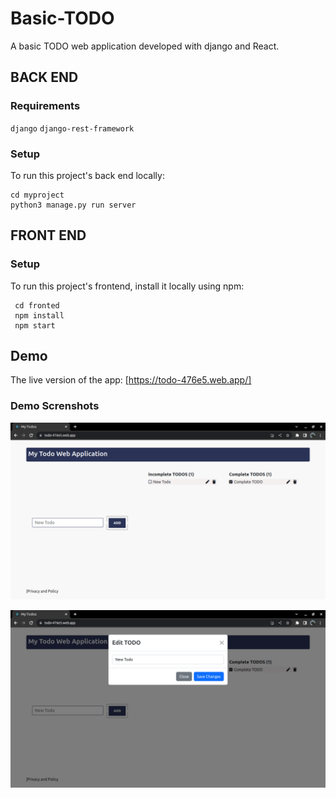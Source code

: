 # Basic-TODO
A basic TODO web application developed with django and React.

## BACK END
### Requirements
``
 django
 ``
 ``
 django-rest-framework
 ``
 
### Setup
To run this project's back end locally:
 ```
 cd myproject
 python3 manage.py run server
 ```
 
## FRONT END
### Setup
To run this project's frontend, install it locally using npm:

```
 cd fronted
 npm install
 npm start
 ```
## Demo
The live version of the app:
[https://todo-476e5.web.app/]

### Demo Screnshots
![alt text](https://github.com/Kemboi-Dun/Basic-TODO/blob/main/media/index.png?raw=true)

![alt text](https://github.com/Kemboi-Dun/Basic-TODO/blob/main/media/modal.png?raw=true)